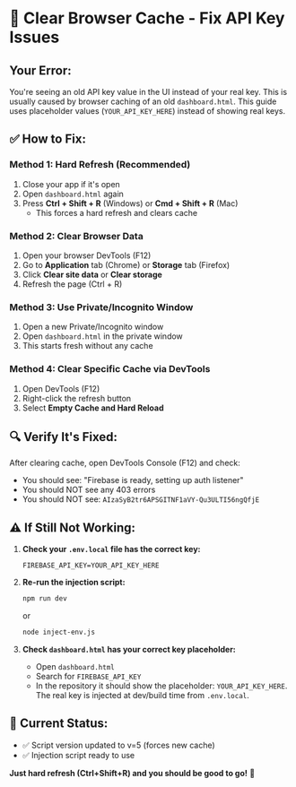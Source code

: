 # 🔄 Clear Browser Cache - Fix API Key Issues

## Your Error:
You're seeing an old API key value in the UI instead of your real key. This is usually caused by browser caching of an old `dashboard.html`.
This guide uses placeholder values (`YOUR_API_KEY_HERE`) instead of showing real keys.

## ✅ How to Fix:

### Method 1: Hard Refresh (Recommended)
1. Close your app if it's open
2. Open `dashboard.html` again
3. Press **Ctrl + Shift + R** (Windows) or **Cmd + Shift + R** (Mac)
   - This forces a hard refresh and clears cache

### Method 2: Clear Browser Data
1. Open your browser DevTools (F12)
2. Go to **Application** tab (Chrome) or **Storage** tab (Firefox)
3. Click **Clear site data** or **Clear storage**
4. Refresh the page (Ctrl + R)

### Method 3: Use Private/Incognito Window
1. Open a new Private/Incognito window
2. Open `dashboard.html` in the private window
3. This starts fresh without any cache

### Method 4: Clear Specific Cache via DevTools
1. Open DevTools (F12)
2. Right-click the refresh button
3. Select **Empty Cache and Hard Reload**

## 🔍 Verify It's Fixed:

After clearing cache, open DevTools Console (F12) and check:
- You should see: "Firebase is ready, setting up auth listener"
- You should NOT see any 403 errors
- You should NOT see: `AIzaSyB2tr6APSGITNF1aVY-Qu3ULTI56ngQfjE`

## ⚠️ If Still Not Working:

1. **Check your `.env.local` file has the correct key:**
   ```
   FIREBASE_API_KEY=YOUR_API_KEY_HERE
   ```

2. **Re-run the injection script:**
   ```bash
   npm run dev
   ```
   or
   ```bash
   node inject-env.js
   ```

3. **Check `dashboard.html` has your correct key placeholder:**
   - Open `dashboard.html`
   - Search for `FIREBASE_API_KEY`
   - In the repository it should show the placeholder: `YOUR_API_KEY_HERE`. The real key is injected at dev/build time from `.env.local`.

## 🎯 Current Status:
- ✅ Script version updated to v=5 (forces new cache)
- ✅ Injection script ready to use

**Just hard refresh (Ctrl+Shift+R) and you should be good to go!** 🚀
